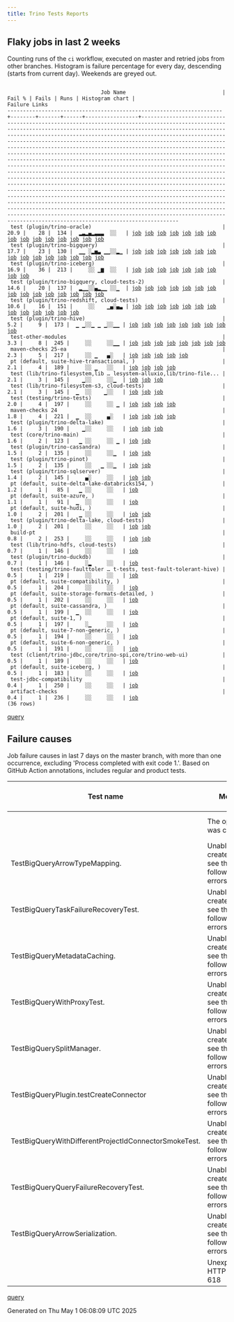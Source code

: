 ```yaml
---
title: Trino Tests Reports
---
```


## Flaky jobs in last 2 weeks

Counting runs of the `ci` workflow, executed on master and retried jobs from other branches.
Histogram is failure percentage for every day, descending (starts from current day).
Weekends are greyed out.
<pre><code>
                              Job Name                               | Fail % | Fails | Runs | Histogram chart |                                                                                                                                                                                                                                                                                                                                                                                                                                                                                                                                                                                                                  Failure Links                                                                                                                                                                                                                                                                                                                                                                                                                                                                                                                                                                                                                   
---------------------------------------------------------------------+--------+-------+------+-----------------+--------------------------------------------------------------------------------------------------------------------------------------------------------------------------------------------------------------------------------------------------------------------------------------------------------------------------------------------------------------------------------------------------------------------------------------------------------------------------------------------------------------------------------------------------------------------------------------------------------------------------------------------------------------------------------------------------------------------------------------------------------------------------------------------------------------------------------------------------------------------------------------------------------------------------------------------------------------------------------------------------------------------------------------------------------------------------------------------------------------------------------------------------------------------------------------------------------------------------------------------------
 test (plugin/trino-oracle)                                          |   20.9 |    28 |  134 |  ▂▃▂▄▂▃▃▃  ░░   | <a href="https://github.com/trinodb/trino/actions/runs/14750025211/job/41405203272">job</a> <a href="https://github.com/trinodb/trino/actions/runs/14753548918/job/41416388263">job</a> <a href="https://github.com/trinodb/trino/actions/runs/14727351205/job/41333206546">job</a> <a href="https://github.com/trinodb/trino/actions/runs/14728754415/job/41337763521">job</a> <a href="https://github.com/trinodb/trino/actions/runs/14728754415/job/41337763521">job</a> <a href="https://github.com/trinodb/trino/actions/runs/14730923905/job/41344838869">job</a> <a href="https://github.com/trinodb/trino/actions/runs/14736064435/job/41362432717">job</a> <a href="https://github.com/trinodb/trino/actions/runs/14713454778/job/41291394477">job</a> <a href="https://github.com/trinodb/trino/actions/runs/14715930752/job/41299264657">job</a> <a href="https://github.com/trinodb/trino/actions/runs/14696625500/job/41239162307">job</a> <a href="https://github.com/trinodb/trino/actions/runs/14681329885/job/41204380028">job</a> <a href="https://github.com/trinodb/trino/actions/runs/14662320257/job/41149408424">job</a> <a href="https://github.com/trinodb/trino/actions/runs/14662442994/job/41149786146">job</a> <a href="https://github.com/trinodb/trino/actions/runs/14664427875/job/41155889091">job</a> <a href="https://github.com/trinodb/trino/actions/runs/14636951938/job/41070501666">job</a>  
 test (plugin/trino-bigquery)                                        |   17.7 |    23 |  130 |  ▁▁ ░▂▅▃ ▁▁░░▂▁ | <a href="https://github.com/trinodb/trino/actions/runs/14755373052/job/41422318416">job</a> <a href="https://github.com/trinodb/trino/actions/runs/14755373052/job/41422318416">job</a> <a href="https://github.com/trinodb/trino/actions/runs/14727351205/job/41333194255">job</a> <a href="https://github.com/trinodb/trino/actions/runs/14730923905/job/41344819773">job</a> <a href="https://github.com/trinodb/trino/actions/runs/14681329885/job/41204375417">job</a> <a href="https://github.com/trinodb/trino/actions/runs/14662320257/job/41149392990">job</a> <a href="https://github.com/trinodb/trino/actions/runs/14662442994/job/41149764870">job</a> <a href="https://github.com/trinodb/trino/actions/runs/14664427875/job/41155873370">job</a> <a href="https://github.com/trinodb/trino/actions/runs/14666174718/job/41161438057">job</a> <a href="https://github.com/trinodb/trino/actions/runs/14639339152/job/41077886557">job</a> <a href="https://github.com/trinodb/trino/actions/runs/14645396864/job/41098265784">job</a> <a href="https://github.com/trinodb/trino/actions/runs/14647259222/job/41104551922">job</a> <a href="https://github.com/trinodb/trino/actions/runs/14647259222/job/41104551922">job</a> <a href="https://github.com/trinodb/trino/actions/runs/14647259222/job/41116134820">job</a> <a href="https://github.com/trinodb/trino/actions/runs/14604379838/job/40970021364">job</a>  
 test (plugin/trino-iceberg)                                         |   16.9 |    36 |  213 |     ░░ ▁▆  ░░   | <a href="https://github.com/trinodb/trino/actions/runs/14630217731/job/41051803679">job</a> <a href="https://github.com/trinodb/trino/actions/runs/14631738991/job/41055187853">job</a> <a href="https://github.com/trinodb/trino/actions/runs/14639339152/job/41077896505">job</a> <a href="https://github.com/trinodb/trino/actions/runs/14628326963/job/41045238556">job</a> <a href="https://github.com/trinodb/trino/actions/runs/14629780232/job/41049702061">job</a> <a href="https://github.com/trinodb/trino/actions/runs/14629780232/job/41049702369">job</a> <a href="https://github.com/trinodb/trino/actions/runs/14629780232/job/41049703436">job</a> <a href="https://github.com/trinodb/trino/actions/runs/14629780232/job/41049703770">job</a> <a href="https://github.com/trinodb/trino/actions/runs/14598133496/job/40949333299">job</a>                                                                                                                                                                                                                                                                                                                                                                                                                                                                                                  
 test (plugin/trino-bigquery, cloud-tests-2)                         |   14.6 |    20 |  137 |  ▂▁▁░░▄▂▁▁ ░░▁  | <a href="https://github.com/trinodb/trino/actions/runs/14753548918/job/41416373361">job</a> <a href="https://github.com/trinodb/trino/actions/runs/14755373052/job/41422323190">job</a> <a href="https://github.com/trinodb/trino/actions/runs/14755373052/job/41422323190">job</a> <a href="https://github.com/trinodb/trino/actions/runs/14730923905/job/41344821831">job</a> <a href="https://github.com/trinodb/trino/actions/runs/14715930752/job/41299250131">job</a> <a href="https://github.com/trinodb/trino/actions/runs/14662320257/job/41149393669">job</a> <a href="https://github.com/trinodb/trino/actions/runs/14662442994/job/41149766699">job</a> <a href="https://github.com/trinodb/trino/actions/runs/14664427875/job/41155875566">job</a> <a href="https://github.com/trinodb/trino/actions/runs/14666174718/job/41161439081">job</a> <a href="https://github.com/trinodb/trino/actions/runs/14639339152/job/41077888215">job</a> <a href="https://github.com/trinodb/trino/actions/runs/14647259222/job/41104553609">job</a> <a href="https://github.com/trinodb/trino/actions/runs/14647259222/job/41104553609">job</a> <a href="https://github.com/trinodb/trino/actions/runs/14647259222/job/41116135577">job</a> <a href="https://github.com/trinodb/trino/actions/runs/14647259222/job/41116135577">job</a> <a href="https://github.com/trinodb/trino/actions/runs/14609892119/job/40985880638">job</a>  
 test (plugin/trino-redshift, cloud-tests)                           |   10.6 |    16 |  151 |     ░░    ▁▄░▄▃ | <a href="https://github.com/trinodb/trino/actions/runs/14566615540/job/40856874236">job</a> <a href="https://github.com/trinodb/trino/actions/runs/14572731944/job/40872834644">job</a> <a href="https://github.com/trinodb/trino/actions/runs/14557685078/job/40836838028">job</a> <a href="https://github.com/trinodb/trino/actions/runs/14527927403/job/40762838071">job</a> <a href="https://github.com/trinodb/trino/actions/runs/14532843820/job/40775776458">job</a> <a href="https://github.com/trinodb/trino/actions/runs/14534423411/job/40780076607">job</a> <a href="https://github.com/trinodb/trino/actions/runs/14539753234/job/40795303085">job</a> <a href="https://github.com/trinodb/trino/actions/runs/14541994761/job/40801689655">job</a> <a href="https://github.com/trinodb/trino/actions/runs/14509772856/job/40705801839">job</a> <a href="https://github.com/trinodb/trino/actions/runs/14510698032/job/40708574634">job</a> <a href="https://github.com/trinodb/trino/actions/runs/14513132613/job/40716274064">job</a> <a href="https://github.com/trinodb/trino/actions/runs/14520430676/job/40739887425">job</a> <a href="https://github.com/trinodb/trino/actions/runs/14520905201/job/40741449034">job</a>                                                                                                                                                                  
 test (plugin/trino-hive)                                            |    5.2 |     9 |  173 |  ▁ ▁░░▁ ▁ ▁░░▁▁ | <a href="https://github.com/trinodb/trino/actions/runs/14750025211/job/41405196855">job</a> <a href="https://github.com/trinodb/trino/actions/runs/14705817088/job/41266160526">job</a> <a href="https://github.com/trinodb/trino/actions/runs/14664538079/job/41156244294">job</a> <a href="https://github.com/trinodb/trino/actions/runs/14636987696/job/41070364234">job</a> <a href="https://github.com/trinodb/trino/actions/runs/14607782709/job/40980147748">job</a> <a href="https://github.com/trinodb/trino/actions/runs/14581583199/job/40899317179">job</a> <a href="https://github.com/trinodb/trino/actions/runs/14543088112/job/40804540763">job</a> <a href="https://github.com/trinodb/trino/actions/runs/14510698032/job/40708565312">job</a> <a href="https://github.com/trinodb/trino/actions/runs/14519639551/job/40737257274">job</a>                                                                                                                                                                                                                                                                                                                                                                                                                                                                                                  
 test-other-modules                                                  |    3.3 |     8 |  245 |     ░░     ░░▁▁ | <a href="https://github.com/trinodb/trino/actions/runs/14705817088/job/41266084147">job</a> <a href="https://github.com/trinodb/trino/actions/runs/14639731790/job/41079079451">job</a> <a href="https://github.com/trinodb/trino/actions/runs/14574606902/job/40877967989">job</a> <a href="https://github.com/trinodb/trino/actions/runs/14530393223/job/40769059026">job</a> <a href="https://github.com/trinodb/trino/actions/runs/14530393223/job/40769059026">job</a> <a href="https://github.com/trinodb/trino/actions/runs/14540859948/job/40798411411">job</a> <a href="https://github.com/trinodb/trino/actions/runs/14510698032/job/40708497526">job</a> <a href="https://github.com/trinodb/trino/actions/runs/14519639551/job/40737185661">job</a>                                                                                                                                                                                                                                                                                                                                                                                                                                                                                                                                                                                  
 maven-checks 25-ea                                                  |    2.3 |     5 |  217 |     ░░ ▁   ▄░   | <a href="https://github.com/trinodb/trino/actions/runs/14713454778/job/41291299754">job</a> <a href="https://github.com/trinodb/trino/actions/runs/14631738991/job/41055147169">job</a> <a href="https://github.com/trinodb/trino/actions/runs/14641664377/job/41085345873">job</a> <a href="https://github.com/trinodb/trino/actions/runs/14641664377/job/41093723441">job</a> <a href="https://github.com/trinodb/trino/actions/runs/14557685078/job/40836810352">job</a>                                                                                                                                                                                                                                                                                                                                                                                                                                                                                                                                                                                                                                                                                                                                                                                                                                  
 pt (default, suite-hive-transactional, )                            |    2.1 |     4 |  189 |     ░░ ▁   ░░   | <a href="https://github.com/trinodb/trino/actions/runs/14663890068/job/41154926154">job</a> <a href="https://github.com/trinodb/trino/actions/runs/14631438353/job/41054649657">job</a> <a href="https://github.com/trinodb/trino/actions/runs/14631738991/job/41055486304">job</a> <a href="https://github.com/trinodb/trino/actions/runs/14639339152/job/41078527558">job</a>                                                                                                                                                                                                                                                                                                                                                                                                                                                                                                                                                                                                                                                                                                                                                                                                                                                                                                                  
 test (lib/trino-filesystem,lib … lesystem-alluxio,lib/trino-file... |    2.1 |     3 |  145 |    ▁░░     ░░▁  | <a href="https://github.com/trinodb/trino/actions/runs/14715930752/job/41299244666">job</a> <a href="https://github.com/trinodb/trino/actions/runs/14527927403/job/40762825579">job</a> <a href="https://github.com/trinodb/trino/actions/runs/14541994761/job/40801675892">job</a>                                                                                                                                                                                                                                                                                                                                                                                                                                                                                                                                                                                                                                                                                                                                                                                                                                                                                                                                                                                                  
 test (lib/trino-filesystem-s3, cloud-tests)                         |    2.1 |     3 |  145 |  ▁  ░░    ▁░░   | <a href="https://github.com/trinodb/trino/actions/runs/14753556773/job/41416398006">job</a> <a href="https://github.com/trinodb/trino/actions/runs/14631438353/job/41054359474">job</a> <a href="https://github.com/trinodb/trino/actions/runs/14574606902/job/40878015099">job</a>                                                                                                                                                                                                                                                                                                                                                                                                                                                                                                                                                                                                                                                                                                                                                                                                                                                                                                                                                                                                  
 test (testing/trino-tests)                                          |    2.0 |     4 |  197 |     ░░     ░░ ▁ | <a href="https://github.com/trinodb/trino/actions/runs/14600253560/job/40956505922">job</a> <a href="https://github.com/trinodb/trino/actions/runs/14574606902/job/40878036862">job</a> <a href="https://github.com/trinodb/trino/actions/runs/14523268041/job/40749045282">job</a> <a href="https://github.com/trinodb/trino/actions/runs/14523268041/job/40749045282">job</a>                                                                                                                                                                                                                                                                                                                                                                                                                                                                                                                                                                                                                                                                                                                                                                                                                                                                                                                  
 maven-checks 24                                                     |    1.8 |     4 |  221 |  ▁  ░░     ▄░   | <a href="https://github.com/trinodb/trino/actions/runs/14755373052/job/41422223267">job</a> <a href="https://github.com/trinodb/trino/actions/runs/14755373052/job/41422223267">job</a> <a href="https://github.com/trinodb/trino/actions/runs/14631738991/job/41055146853">job</a> <a href="https://github.com/trinodb/trino/actions/runs/14557685078/job/40836810161">job</a>                                                                                                                                                                                                                                                                                                                                                                                                                                                                                                                                                                                                                                                                                                                                                                                                                                                                                                                  
 test (plugin/trino-delta-lake)                                      |    1.6 |     3 |  190 |    ▁░░     ░░   | <a href="https://github.com/trinodb/trino/actions/runs/14731685042/job/41347342031">job</a> <a href="https://github.com/trinodb/trino/actions/runs/14707326010/job/41270774829">job</a> <a href="https://github.com/trinodb/trino/actions/runs/14641664377/job/41085426649">job</a>                                                                                                                                                                                                                                                                                                                                                                                                                                                                                                                                                                                                                                                                                                                                                                                                                                                                                                                                                                                                  
 test (core/trino-main)                                              |    1.6 |     2 |  123 |   ▁ ░░     ░░ ▁ | <a href="https://github.com/trinodb/trino/actions/runs/14736064435/job/41362407824">job</a> <a href="https://github.com/trinodb/trino/actions/runs/14505013806/job/40692750219">job</a>                                                                                                                                                                                                                                                                                                                                                                                                                                                                                                                                                                                                                                                                                                                                                                                                                                                                                                                                                                                                                                                                                  
 test (plugin/trino-cassandra)                                       |    1.5 |     2 |  135 |     ░░     ░░▁  | <a href="https://github.com/trinodb/trino/actions/runs/14532843820/job/40775765316">job</a> <a href="https://github.com/trinodb/trino/actions/runs/14539753234/job/40795291469">job</a>                                                                                                                                                                                                                                                                                                                                                                                                                                                                                                                                                                                                                                                                                                                                                                                                                                                                                                                                                                                                                                                                                  
 test (plugin/trino-pinot)                                           |    1.5 |     2 |  135 |     ░░   ▁ ░░▁  | <a href="https://github.com/trinodb/trino/actions/runs/14599651831/job/40954461589">job</a> <a href="https://github.com/trinodb/trino/actions/runs/14539753234/job/40795301756">job</a>                                                                                                                                                                                                                                                                                                                                                                                                                                                                                                                                                                                                                                                                                                                                                                                                                                                                                                                                                                                                                                                                                  
 test (plugin/trino-sqlserver)                                       |    1.4 |     2 |  145 |     ▄░     ░░   | <a href="https://github.com/trinodb/trino/actions/runs/14687484860/job/41218090563">job</a> <a href="https://github.com/trinodb/trino/actions/runs/14687484860/job/41218090563">job</a>                                                                                                                                                                                                                                                                                                                                                                                                                                                                                                                                                                                                                                                                                                                                                                                                                                                                                                                                                                                                                                                                                  
 pt (default, suite-delta-lake-databricks154, )                      |    1.2 |     1 |   85 |   ▁ ░░     ░░   | <a href="https://github.com/trinodb/trino/actions/runs/14736064435/job/41362964398">job</a>                                                                                                                                                                                                                                                                                                                                                                                                                                                                                                                                                                                                                                                                                                                                                                                                                                                                                                                                                                                                                                                                                                                                                                  
 pt (default, suite-azure, )                                         |    1.1 |     1 |   91 |  ▁  ░░     ░░   | <a href="https://github.com/trinodb/trino/actions/runs/14753556773/job/41416885292">job</a>                                                                                                                                                                                                                                                                                                                                                                                                                                                                                                                                                                                                                                                                                                                                                                                                                                                                                                                                                                                                                                                                                                                                                                  
 pt (default, suite-hudi, )                                          |    1.0 |     2 |  201 |   ▁ ░░     ░░   | <a href="https://github.com/trinodb/trino/actions/runs/14729211289/job/41339705547">job</a> <a href="https://github.com/trinodb/trino/actions/runs/14730923905/job/41345399577">job</a>                                                                                                                                                                                                                                                                                                                                                                                                                                                                                                                                                                                                                                                                                                                                                                                                                                                                                                                                                                                                                                                                                  
 test (plugin/trino-delta-lake, cloud-tests)                         |    1.0 |     2 |  201 |     ░░     ░░   | <a href="https://github.com/trinodb/trino/actions/runs/14542346876/job/40802610450">job</a> <a href="https://github.com/trinodb/trino/actions/runs/14520430676/job/40739872398">job</a>                                                                                                                                                                                                                                                                                                                                                                                                                                                                                                                                                                                                                                                                                                                                                                                                                                                                                                                                                                                                                                                                                  
 build-pt                                                            |    0.8 |     2 |  253 |     ░░     ░░   | <a href="https://github.com/trinodb/trino/actions/runs/14750025211/job/41405112071">job</a> <a href="https://github.com/trinodb/trino/actions/runs/14574620134/job/40878010038">job</a>                                                                                                                                                                                                                                                                                                                                                                                                                                                                                                                                                                                                                                                                                                                                                                                                                                                                                                                                                                                                                                                                                  
 test (lib/trino-hdfs, cloud-tests)                                  |    0.7 |     1 |  146 |     ░░     ░░   | <a href="https://github.com/trinodb/trino/actions/runs/14631438353/job/41054359787">job</a>                                                                                                                                                                                                                                                                                                                                                                                                                                                                                                                                                                                                                                                                                                                                                                                                                                                                                                                                                                                                                                                                                                                                                                  
 test (plugin/trino-duckdb)                                          |    0.7 |     1 |  146 |     ░▂     ░░   | <a href="https://github.com/trinodb/trino/actions/runs/14677490064/job/41195894336">job</a>                                                                                                                                                                                                                                                                                                                                                                                                                                                                                                                                                                                                                                                                                                                                                                                                                                                                                                                                                                                                                                                                                                                                                                  
 test (testing/trino-faulttoler … t-tests, test-fault-tolerant-hive) |    0.5 |     1 |  219 |     ░░     ░░   | <a href="https://github.com/trinodb/trino/actions/runs/14532843820/job/40775780121">job</a>                                                                                                                                                                                                                                                                                                                                                                                                                                                                                                                                                                                                                                                                                                                                                                                                                                                                                                                                                                                                                                                                                                                                                                  
 pt (default, suite-compatibility, )                                 |    0.5 |     1 |  204 |     ░░     ░░   | <a href="https://github.com/trinodb/trino/actions/runs/14631438353/job/41054655506">job</a>                                                                                                                                                                                                                                                                                                                                                                                                                                                                                                                                                                                                                                                                                                                                                                                                                                                                                                                                                                                                                                                                                                                                                                  
 pt (default, suite-storage-formats-detailed, )                      |    0.5 |     1 |  202 |     ░░     ░░   | <a href="https://github.com/trinodb/trino/actions/runs/14730923905/job/41345392391">job</a>                                                                                                                                                                                                                                                                                                                                                                                                                                                                                                                                                                                                                                                                                                                                                                                                                                                                                                                                                                                                                                                                                                                                                                  
 pt (default, suite-cassandra, )                                     |    0.5 |     1 |  199 |  ▁  ░░     ░░   | <a href="https://github.com/trinodb/trino/actions/runs/14753556773/job/41416896023">job</a>                                                                                                                                                                                                                                                                                                                                                                                                                                                                                                                                                                                                                                                                                                                                                                                                                                                                                                                                                                                                                                                                                                                                                                  
 pt (default, suite-1, )                                             |    0.5 |     1 |  197 |     ░▁     ░░   | <a href="https://github.com/trinodb/trino/actions/runs/14681329885/job/41204501597">job</a>                                                                                                                                                                                                                                                                                                                                                                                                                                                                                                                                                                                                                                                                                                                                                                                                                                                                                                                                                                                                                                                                                                                                                                  
 pt (default, suite-7-non-generic, )                                 |    0.5 |     1 |  194 |     ░░     ░░   | <a href="https://github.com/trinodb/trino/actions/runs/14591769830/job/40928980712">job</a>                                                                                                                                                                                                                                                                                                                                                                                                                                                                                                                                                                                                                                                                                                                                                                                                                                                                                                                                                                                                                                                                                                                                                                  
 pt (default, suite-6-non-generic, )                                 |    0.5 |     1 |  191 |     ░░     ░░   | <a href="https://github.com/trinodb/trino/actions/runs/14736064435/job/41362953649">job</a>                                                                                                                                                                                                                                                                                                                                                                                                                                                                                                                                                                                                                                                                                                                                                                                                                                                                                                                                                                                                                                                                                                                                                                  
 test (client/trino-jdbc,core/trino-spi,core/trino-web-ui)           |    0.5 |     1 |  189 |     ░░     ░░   | <a href="https://github.com/trinodb/trino/actions/runs/14598133496/job/40949303821">job</a>                                                                                                                                                                                                                                                                                                                                                                                                                                                                                                                                                                                                                                                                                                                                                                                                                                                                                                                                                                                                                                                                                                                                                                  
 pt (default, suite-iceberg, )                                       |    0.5 |     1 |  183 |     ░░     ░░   | <a href="https://github.com/trinodb/trino/actions/runs/14510698032/job/40708964572">job</a>                                                                                                                                                                                                                                                                                                                                                                                                                                                                                                                                                                                                                                                                                                                                                                                                                                                                                                                                                                                                                                                                                                                                                                  
 test-jdbc-compatibility                                             |    0.4 |     1 |  250 |     ░░     ░░   | <a href="https://github.com/trinodb/trino/actions/runs/14631438353/job/41054317927">job</a>                                                                                                                                                                                                                                                                                                                                                                                                                                                                                                                                                                                                                                                                                                                                                                                                                                                                                                                                                                                                                                                                                                                                                                  
 artifact-checks                                                     |    0.4 |     1 |  236 |     ░░     ░░   | <a href="https://github.com/trinodb/trino/actions/runs/14598133496/job/40949224966">job</a>                                                                                                                                                                                                                                                                                                                                                                                                                                                                                                                                                                                                                                                                                                                                                                                                                                                                                                                                                                                                                                                                                                                                                                  
(36 rows)
</code></pre>
[query](https://github.com/trinodb/reports/blob/129e629f817a3bba71481980a51bd986bc6937aa/sql/tests/jobs.sql)

## Failure causes

Job failure causes in last 7 days on the master branch, with more than one occurrence,
excluding 'Process completed with exit code 1.'.
Based on GitHub Action annotations, includes regular and product tests.

| Test name                                             | Message                                                     | Test failures | Run failures | % of runs | First seen at           | Last seen at            | Failure Links                                                                                                                                                                                                                                                                                                                                                                                                    |
| ----------------------------------------------------- | ----------------------------------------------------------- | -------------:| ------------:| ---------:| ----------------------- | ----------------------- | ---------------------------------------------------------------------------------------------------------------------------------------------------------------------------------------------------------------------------------------------------------------------------------------------------------------------------------------------------------------------------------------------------------------- |
|                                                       | The operation was canceled.                                 |            12 |           12 |       3.3 | 2025-04-24 11:49:24.000 | 2025-04-30 12:33:37.000 | <a href="https://github.com/trinodb/trino/actions/runs/14639731790/job/41079151809">job</a> <a href="https://github.com/trinodb/trino/actions/runs/14647259222/job/41104565752">job</a> <a href="https://github.com/trinodb/trino/actions/runs/14647506962/job/41105387417">job</a> <a href="https://github.com/trinodb/trino/actions/runs/14662320257/job/41149408424">job</a> <a href="https://github.com/trinodb/trino/actions/runs/14662442994/job/41149786146">job</a>  |
| TestBigQueryArrowTypeMapping.                         | Unable to create injector, see the following errors:\&lt;br/\&gt; |             6 |            5 |       1.4 | 2025-04-24 17:09:01.000 | 2025-04-25 12:29:35.000 | <a href="https://github.com/trinodb/trino/actions/runs/14647259222/job/41104553609">job</a> <a href="https://github.com/trinodb/trino/actions/runs/14647259222/job/41116135577">job</a> <a href="https://github.com/trinodb/trino/actions/runs/14647506962/job/41105373120">job</a> <a href="https://github.com/trinodb/trino/actions/runs/14662320257/job/41149393669">job</a> <a href="https://github.com/trinodb/trino/actions/runs/14662442994/job/41149766699">job</a>  |
| TestBigQueryTaskFailureRecoveryTest.                  | Unable to create injector, see the following errors:\&lt;br/\&gt; |             6 |            5 |       1.4 | 2025-04-24 17:09:01.000 | 2025-04-25 12:29:35.000 | <a href="https://github.com/trinodb/trino/actions/runs/14647259222/job/41104553609">job</a> <a href="https://github.com/trinodb/trino/actions/runs/14647259222/job/41116135577">job</a> <a href="https://github.com/trinodb/trino/actions/runs/14647506962/job/41105373120">job</a> <a href="https://github.com/trinodb/trino/actions/runs/14662320257/job/41149393669">job</a> <a href="https://github.com/trinodb/trino/actions/runs/14662442994/job/41149766699">job</a>  |
| TestBigQueryMetadataCaching.                          | Unable to create injector, see the following errors:\&lt;br/\&gt; |             6 |            5 |       1.4 | 2025-04-24 17:09:01.000 | 2025-04-25 12:29:35.000 | <a href="https://github.com/trinodb/trino/actions/runs/14647259222/job/41104553609">job</a> <a href="https://github.com/trinodb/trino/actions/runs/14647259222/job/41116135577">job</a> <a href="https://github.com/trinodb/trino/actions/runs/14647506962/job/41105373120">job</a> <a href="https://github.com/trinodb/trino/actions/runs/14662320257/job/41149393669">job</a> <a href="https://github.com/trinodb/trino/actions/runs/14662442994/job/41149766699">job</a>  |
| TestBigQueryWithProxyTest.                            | Unable to create injector, see the following errors:\&lt;br/\&gt; |             6 |            5 |       1.4 | 2025-04-24 17:09:01.000 | 2025-04-25 12:29:35.000 | <a href="https://github.com/trinodb/trino/actions/runs/14647259222/job/41104553609">job</a> <a href="https://github.com/trinodb/trino/actions/runs/14647259222/job/41116135577">job</a> <a href="https://github.com/trinodb/trino/actions/runs/14647506962/job/41105373120">job</a> <a href="https://github.com/trinodb/trino/actions/runs/14662320257/job/41149393669">job</a> <a href="https://github.com/trinodb/trino/actions/runs/14662442994/job/41149766699">job</a>  |
| TestBigQuerySplitManager.                             | Unable to create injector, see the following errors:\&lt;br/\&gt; |             6 |            5 |       1.4 | 2025-04-24 17:09:01.000 | 2025-04-25 12:29:35.000 | <a href="https://github.com/trinodb/trino/actions/runs/14647259222/job/41104553609">job</a> <a href="https://github.com/trinodb/trino/actions/runs/14647259222/job/41116135577">job</a> <a href="https://github.com/trinodb/trino/actions/runs/14647506962/job/41105373120">job</a> <a href="https://github.com/trinodb/trino/actions/runs/14662320257/job/41149393669">job</a> <a href="https://github.com/trinodb/trino/actions/runs/14662442994/job/41149766699">job</a>  |
| TestBigQueryPlugin.testCreateConnector                | Unable to create injector, see the following errors:\&lt;br/\&gt; |             6 |            5 |       1.4 | 2025-04-24 17:03:42.000 | 2025-04-25 12:24:45.000 | <a href="https://github.com/trinodb/trino/actions/runs/14647259222/job/41104551922">job</a> <a href="https://github.com/trinodb/trino/actions/runs/14647259222/job/41116134820">job</a> <a href="https://github.com/trinodb/trino/actions/runs/14647506962/job/41105371685">job</a> <a href="https://github.com/trinodb/trino/actions/runs/14662320257/job/41149392990">job</a> <a href="https://github.com/trinodb/trino/actions/runs/14662442994/job/41149764870">job</a>  |
| TestBigQueryWithDifferentProjectIdConnectorSmokeTest. | Unable to create injector, see the following errors:\&lt;br/\&gt; |             6 |            5 |       1.4 | 2025-04-24 17:09:01.000 | 2025-04-25 12:29:35.000 | <a href="https://github.com/trinodb/trino/actions/runs/14647259222/job/41104553609">job</a> <a href="https://github.com/trinodb/trino/actions/runs/14647259222/job/41116135577">job</a> <a href="https://github.com/trinodb/trino/actions/runs/14647506962/job/41105373120">job</a> <a href="https://github.com/trinodb/trino/actions/runs/14662320257/job/41149393669">job</a> <a href="https://github.com/trinodb/trino/actions/runs/14662442994/job/41149766699">job</a>  |
| TestBigQueryQueryFailureRecoveryTest.                 | Unable to create injector, see the following errors:\&lt;br/\&gt; |             6 |            5 |       1.4 | 2025-04-24 17:09:01.000 | 2025-04-25 12:29:35.000 | <a href="https://github.com/trinodb/trino/actions/runs/14647259222/job/41104553609">job</a> <a href="https://github.com/trinodb/trino/actions/runs/14647259222/job/41116135577">job</a> <a href="https://github.com/trinodb/trino/actions/runs/14647506962/job/41105373120">job</a> <a href="https://github.com/trinodb/trino/actions/runs/14662320257/job/41149393669">job</a> <a href="https://github.com/trinodb/trino/actions/runs/14662442994/job/41149766699">job</a>  |
| TestBigQueryArrowSerialization.                       | Unable to create injector, see the following errors:\&lt;br/\&gt; |             6 |            5 |       1.4 | 2025-04-24 17:09:01.000 | 2025-04-25 12:29:35.000 | <a href="https://github.com/trinodb/trino/actions/runs/14647259222/job/41104553609">job</a> <a href="https://github.com/trinodb/trino/actions/runs/14647259222/job/41116135577">job</a> <a href="https://github.com/trinodb/trino/actions/runs/14647506962/job/41105373120">job</a> <a href="https://github.com/trinodb/trino/actions/runs/14662320257/job/41149393669">job</a> <a href="https://github.com/trinodb/trino/actions/runs/14662442994/job/41149766699">job</a>  |
|                                                       | Unexpected HTTP response: 618                               |             4 |            2 |       0.5 | 2025-04-29 12:23:49.000 | 2025-04-30 11:43:42.000 | <a href="https://github.com/trinodb/trino/actions/runs/14730923905/job/41345392391">job</a> <a href="https://github.com/trinodb/trino/actions/runs/14730923905/job/41345399577">job</a> <a href="https://github.com/trinodb/trino/actions/runs/14753556773/job/41416885292">job</a> <a href="https://github.com/trinodb/trino/actions/runs/14753556773/job/41416896023">job</a>                                                                                  |

[query](https://github.com/trinodb/reports/blob/129e629f817a3bba71481980a51bd986bc6937aa/sql/tests/annotations.sql)

Generated on Thu May  1 06:08:09 UTC 2025
